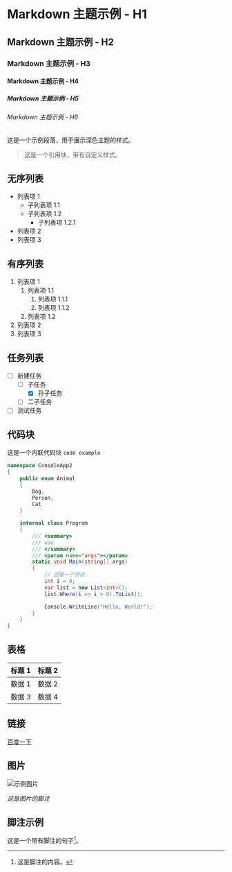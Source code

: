 # Markdown 主题示例 - H1

## Markdown 主题示例 - H2

### Markdown 主题示例 - H3

#### Markdown 主题示例 - H4

##### Markdown 主题示例 - H5

###### Markdown 主题示例 - H6

这是一个示例段落，用于展示深色主题的样式。

> 这是一个引用块，带有自定义样式。

## 无序列表

- 列表项 1
  - 子列表项 1.1
  - 子列表项 1.2
    - 子列表项 1.2.1
- 列表项 2
- 列表项 3

## 有序列表

1. 列表项 1
   1. 列表项 1.1
      1. 列表项 1.1.1
      2. 列表项 1.1.2
   2. 列表项 1.2
2. 列表项 2
3. 列表项 3

## 任务列表

- [ ] 新建任务
  - [ ] 子任务
    - [x] 孙子任务
  - [ ] 二子任务
- [ ] 测试任务

## 代码块

这是一个内联代码块 `code example`

```csharp {.line-numbers}
namespace ConsoleApp2
{
    public enum Animal
    {
        Dog,
        Person,
        Cat
    }

    internal class Program
    {
        /// <summary>
        /// wao
        /// </summary>
        /// <param name="args"></param>
        static void Main(string[] args)
        {
            // 这是一个测试
            int i = 0;
            var list = new List<int>();
            list.Where(i => i > 0).ToList();

            Console.WriteLine("Hello, World!");
        }
    }
}
```

## 表格

| 标题 1 | 标题 2 |
| ------ | ------ |
| 数据 1 | 数据 2 |
| 数据 3 | 数据 4 |

## 链接

[百度一下](https://www.baidu.com)

## 图片

![示例图片](https://via.placeholder.com/150)

*这是图片的脚注*

## 脚注示例

这是一个带有脚注的句子[^1]。

[^1]: 这是脚注的内容。
